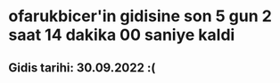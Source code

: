 # ofarukbicer'in gidisine son 5 gun 2 saat 14 dakika 00 saniye kaldi

## Gidis tarihi: 30.09.2022 :(